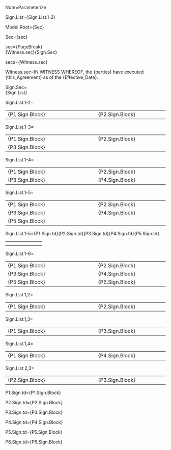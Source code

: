 Note=Parameterize

Sign.List={Sign.List.1-2}

Model.Root={Sec}

Sec={sec}

sec={PageBreak}<br>{Witness.sec}{Sign.Sec}

secs={Witness.sec}

Witness.sec=IN WITNESS WHEREOF, the {parties} have executed {this_Agreement} as of the {Effective_Date}.

Sign.Sec=<br>{Sign.List}<br>

Sign.List.1-2=<table><tr><td valign="top" width="300px">{P1.Sign.Block}</td><td width="100px"></td><td valign="top" width="300px">{P2.Sign.Block}</td></tr></table>

Sign.List.1-3=<table><tr><td valign="top" width="300px">{P1.Sign.Block}</td><td width="100px"></td><td valign="top" width="300px">{P2.Sign.Block}</td></tr><tr><td valign="top" width="300px">{P3.Sign.Block}</td></tr></table>

Sign.List.1-4=<table><tr><td valign="top" width="300px">{P1.Sign.Block}</td><td width="100px"></td><td valign="top" width="300px">{P2.Sign.Block}</td></tr><tr><td valign="top" width="300px">{P3.Sign.Block}</td><td></td><td valign="top" width="300px">{P4.Sign.Block}</td></tr></table>

Sign.List.1-5=<table><tr><td valign="top" width="300px">{P1.Sign.Block}</td><td width="100px"></td><td valign="top" width="300px">{P2.Sign.Block}</td></tr><tr><td valign="top" width="300px">{P3.Sign.Block}</td><td></td><td valign="top" width="300px">{P4.Sign.Block}</td></tr><tr><td valign="top" width="300px">{P5.Sign.Block}</td></tr></table>
Sign.List.1-5=<table><tr>{P1.Sign.td}<td width="100px"></td>{P2.Sign.td}</tr><tr>{P3.Sign.td}<td></td>{P4.Sign.td}</tr><tr>{P5.Sign.td}</tr></table>

Sign.List.1-6=<table><tr><td valign="top" width="300px">{P1.Sign.Block}</td><td width="100px"></td><td valign="top" width="300px">{P2.Sign.Block}</td></tr><tr><td valign="top" width="300px">{P3.Sign.Block}</td><td></td><td valign="top" width="300px">{P4.Sign.Block}</td></tr><tr><td valign="top" width="300px">{P5.Sign.Block}</td><td></td><td valign="top" width="300px">{P6.Sign.Block}</td></tr></table>

Sign.List.1,2=<table><tr><td valign="top" width="300px">{P1.Sign.Block}</td><td width="100px"></td><td valign="top" width="300px">{P2.Sign.Block}</td></tr></table>

Sign.List.1,3=<table><tr><td valign="top" width="300px">{P1.Sign.Block}</td><td width="100px"></td><td valign="top" width="300px">{P3.Sign.Block}</td></tr></table>

Sign.List.1,4=<table><tr><td valign="top" width="300px">{P1.Sign.Block}</td><td width="100px"></td><td valign="top" width="300px">{P4.Sign.Block}</td></tr></table>

Sign.List.2,3=<table><tr><td valign="top" width="300px">{P2.Sign.Block}</td><td width="100px"></td><td valign="top" width="300px">{P3.Sign.Block}</td></tr></table>


P1.Sign.td=<td valign="top" width="300px">{P1.Sign.Block}</td>

P2.Sign.td=<td valign="top" width="300px">{P2.Sign.Block}</td>

P3.Sign.td=<td valign="top" width="300px">{P3.Sign.Block}</td>

P4.Sign.td=<td valign="top" width="300px">{P4.Sign.Block}</td>

P5.Sign.td=<td valign="top" width="300px">{P5.Sign.Block}</td>    

P6.Sign.td=<td valign="top" width="300px">{P6.Sign.Block}</td>